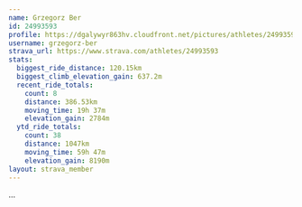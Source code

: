 ```yaml
---
name: Grzegorz Ber
id: 24993593
profile: https://dgalywyr863hv.cloudfront.net/pictures/athletes/24993593/7453165/11/large.jpg
username: grzegorz-ber
strava_url: https://www.strava.com/athletes/24993593
stats:
  biggest_ride_distance: 120.15km
  biggest_climb_elevation_gain: 637.2m
  recent_ride_totals:
    count: 8
    distance: 386.53km
    moving_time: 19h 37m
    elevation_gain: 2784m
  ytd_ride_totals:
    count: 38
    distance: 1047km
    moving_time: 59h 47m
    elevation_gain: 8190m
layout: strava_member
--- 
```

...
